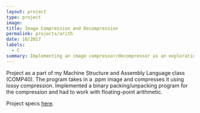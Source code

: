 ```yaml
---
layout: project
type: project
image:
title: Image Compression and Decompression
permalink: projects/arith
date: 10/2017
labels:
  - C
summary: Implementing an image compressor/decompressor as an exploration of C and bit packing.
---
```


Project as a part of my Machine Structure and Assembly Language class (COMP40). The program takes in a .ppm image and compresses it using lossy compression. Implemented a binary packing/unpacking program for the compression and had to work with floating-point arithmetic.

Project specs [here](https://www.cs.tufts.edu/comp/40/homework/arith.pdf).
